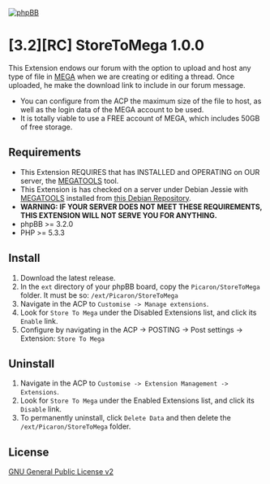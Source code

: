 [![phpBB](https://www.phpbb.com/theme/images/logos/blue/160x52.png)](http://www.phpbb.com)
# [3.2][RC] StoreToMega 1.0.0
This Extension endows our forum with the option to upload and host any type of file in [MEGA](https://mega.nz) when we are creating or editing a thread. Once uploaded, he make the download link to include in our forum message.
* You can configure from the ACP the maximum size of the file to host, as well as the login data of the MEGA account to be used.
* It is totally viable to use a FREE account of MEGA, which includes 50GB of free storage.

## Requirements
* This Extension REQUIRES that has INSTALLED and OPERATING on OUR server, the [MEGATOOLS](https://megatools.megous.com/) tool.
* This Extension is has checked on a server under Debian Jessie with [MEGATOOLS](https://megatools.megous.com/) installed from [this Debian Repository](https://packages.debian.org/sid/amd64/megatools/download).
* **WARNING: IF YOUR SERVER DOES NOT MEET THESE REQUIREMENTS, THIS EXTENSION WILL NOT SERVE YOU FOR ANYTHING.**
* phpBB >= 3.2.0
* PHP >= 5.3.3

## Install
1. Download the latest release.
2. In the `ext` directory of your phpBB board, copy the `Picaron/StoreToMega` folder. It must be so: `/ext/Picaron/StoreToMega`
3. Navigate in the ACP to `Customise -> Manage extensions`.
4. Look for `Store To Mega` under the Disabled Extensions list, and click its `Enable` link.
5. Configure by navigating in the ACP -> POSTING -> Post settings -> Extension: `Store To Mega`

## Uninstall
1. Navigate in the ACP to `Customise -> Extension Management -> Extensions`.
2. Look for `Store To Mega` under the Enabled Extensions list, and click its `Disable` link.
3. To permanently uninstall, click `Delete Data` and then delete the `/ext/Picaron/StoreToMega` folder.

## License
[GNU General Public License v2](http://opensource.org/licenses/GPL-2.0)
